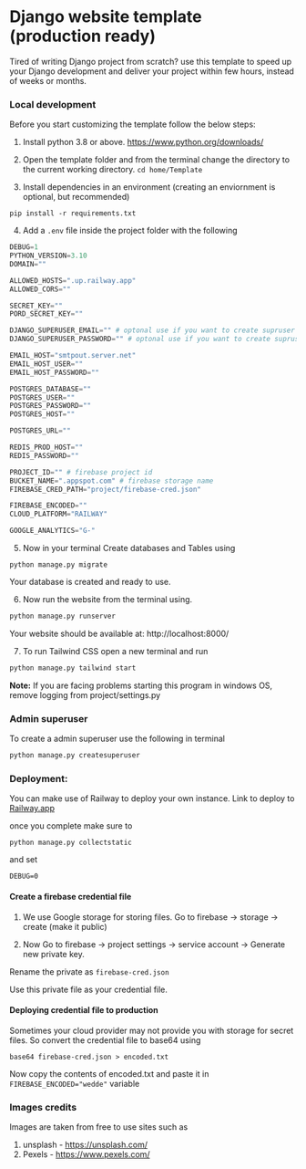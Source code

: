 # Django website template (production ready)
Tired of writing Django project from scratch? use this template to speed up your Django development and deliver your project within few hours, instead of weeks or months.

### Local development


Before you start customizing the template follow the below steps:
1. Install python 3.8 or above.
https://www.python.org/downloads/

2. Open the template folder and from the terminal change the
directory to the current working directory.
`cd home/Template`

3. Install dependencies in an environment (creating an
enviornment is optional, but recommended)
```
pip install -r requirements.txt
```

4. Add a `.env` file inside the project folder with the following

```py
DEBUG=1
PYTHON_VERSION=3.10
DOMAIN=""

ALLOWED_HOSTS=".up.railway.app"
ALLOWED_CORS=""

SECRET_KEY=""
PORD_SECRET_KEY=""

DJANGO_SUPERUSER_EMAIL="" # optonal use if you want to create supruser using --noinput
DJANGO_SUPERUSER_PASSWORD="" # optonal use if you want to create supruser using --noinput

EMAIL_HOST="smtpout.server.net"
EMAIL_HOST_USER=""
EMAIL_HOST_PASSWORD=""

POSTGRES_DATABASE=""
POSTGRES_USER=""
POSTGRES_PASSWORD=""
POSTGRES_HOST=""

POSTGRES_URL=""

REDIS_PROD_HOST=""
REDIS_PASSWORD=""

PROJECT_ID="" # firebase project id
BUCKET_NAME=".appspot.com" # firebase storage name
FIREBASE_CRED_PATH="project/firebase-cred.json"

FIREBASE_ENCODED=""
CLOUD_PLATFORM="RAILWAY"

GOOGLE_ANALYTICS="G-"
```

5. Now in your terminal Create databases and Tables using
```
python manage.py migrate
```
Your database is created and ready to use.

6. Now run the website from the terminal using.
```py
python manage.py runserver
```
Your website should be available at: http://localhost:8000/

7. To run Tailwind CSS open a new terminal and run
```py
python manage.py tailwind start
```

**Note:** If you are facing problems starting this program in windows OS, remove logging from project/settings.py

### Admin superuser
To create a admin superuser use the following in terminal
```py
python manage.py createsuperuser
```

### Deployment:

You can make use of Railway to deploy your own instance. 
Link to deploy to [Railway.app](https://railway.app?referralCode=BfMDHP)

once you complete make sure to 
```
python manage.py collectstatic
```
and set
```
DEBUG=0
```

#### Create a firebase credential file

1. We use Google storage for storing files. Go to firebase -> storage -> create (make it public)

2. Now Go to firebase -> project settings -> service account -> Generate new private key.

Rename the private as `firebase-cred.json`

Use this private file as your credential file.

#### Deploying credential file to production
Sometimes your cloud provider may not provide you with storage for secret files. 
So convert the credential file to base64 using
```
base64 firebase-cred.json > encoded.txt
```
Now copy the contents of encoded.txt and paste it in `FIREBASE_ENCODED="wedde"` variable


### Images credits
Images are taken from free to use sites such as 
1. unsplash - https://unsplash.com/
2. Pexels - https://www.pexels.com/